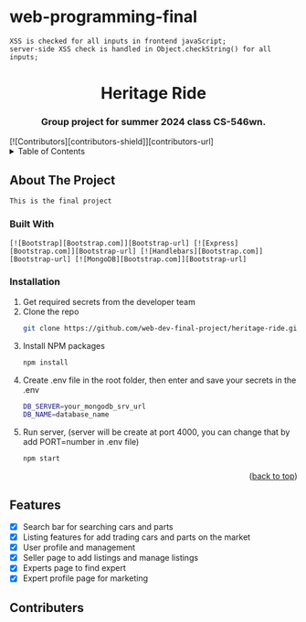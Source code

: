# web-programming-final

    XSS is checked for all inputs in frontend javaScript;
    server-side XSS check is handled in Object.checkString() for all inputs;


<div align="center">
  <h1 align="center">Heritage Ride</h1>
  <h3 align="center">Group project for summer 2024 class CS-546wn.</h3>
  <p align="center">
  </p>
</div>
  [![Contributors][contributors-shield]][contributors-url]


[contributors-shield]: https://img.shields.io/badge/Contributers-5-blue
[contributors-url]: https://github.com/web-dev-final-project/heritage-ride/graphs/contributors

<details>
  <summary>Table of Contents</summary>
  <ol>
    <li>
      <a href="#about-the-project">About The Project</a>
      <ul>
        <li><a href="#built-with">Built With</a></li>
        <li><a href="#features">Features</a></li>
      </ul>
    </li>
    <li>
      <a href="#getting-started">Getting Started</a>
      <ul>
        <li><a href="#prerequisites">Prerequisites</a></li>
        <li><a href="#installation">Installation</a></li>
        <li><a href="#contributers">Contributers</a></li>
      </ul>
    </li>

    <li><a href="#license">License</a></li>
  </ol>
</details>

## About The Project
    This is the final project 


### Built With
    [![Bootstrap][Bootstrap.com]][Bootstrap-url] [![Express][Bootstrap.com]][Bootstrap-url] [![Handlebars][Bootstrap.com]][Bootstrap-url] [![MongoDB][Bootstrap.com]][Bootstrap-url]


### Installation

1. Get required secrets from the developer team
2. Clone the repo
   ```sh
   git clone https://github.com/web-dev-final-project/heritage-ride.git
   ```
3. Install NPM packages
   ```sh
   npm install
   ```
4. Create .env file in the root folder, then enter and save your secrets in the .env
   ```sh
   DB_SERVER=your_mongodb_srv_url
   DB_NAME=database_name
   ```
5. Run server, (server will be create at port 4000, you can change that by add PORT=number in .env file)
    ```sh
   npm start
   ```   

<p align="right">(<a href="#readme-top">back to top</a>)</p>


## Features

- [x] Search bar for searching cars and parts
- [x] Listing features for add trading cars and parts on the market
- [x] User profile and management
- [x] Seller page to add listings and manage listings
- [x] Experts page to find expert
- [x] Expert profile page for marketing

## Contributers
    


[Bootstrap.com]: https://img.shields.io/badge/Bootstrap-563D7C?style=for-the-badge&logo=bootstrap&logoColor=white
[Bootstrap-url]: https://getbootstrap.com